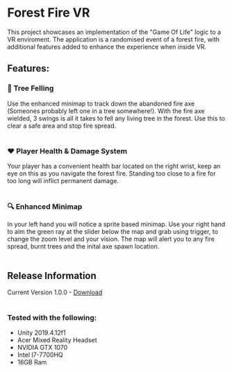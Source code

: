 # Forest Fire VR

This project showcases an implementation of the "Game Of Life" logic to a VR enviroment. The application is a randomised event of a forest fire, with additional features added to enhance the experience when inside VR.

## Features:

### :deciduous_tree: Tree Felling
Use the enhanced minimap to track down the abandoned fire axe (Someones probably left one in a tree somewhere!). With the fire axe wielded, 3 swings is all it takes to fell any living tree in the forest. Use this to clear a safe area and stop fire spread.
<br><br>


### :heart: Player Health & Damage System 
Your player has a convenient health bar located on the right wrist, keep an eye on this as you navigate the forest fire. Standing too close to a fire for too long will inflict permanent damage.
<br><br>

### :mag: Enhanced Minimap
In your left hand you will notice a sprite based minimap. Use your right hand to aim the green ray at the slider below the map and grab using trigger, to change the zoom level and your vision. The map will alert you to any fire spread, burnt trees and the inital axe spawn location.
<br><br>

## Release Information
Current Version 1.0.0 - [Download](https://github.com/jbengey/ForestFire-VR_MSc/releases/download/V1.0/ForestFire-RELEASE-V1.zip)
<br><br>

### Tested with the following:
* Unity 2019.4.12f1
* Acer Mixed Reality Headset
* NVIDIA GTX 1070
* Intel I7-7700HQ
* 16GB Ram
